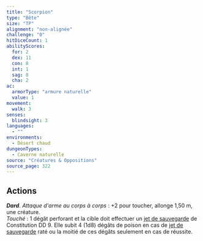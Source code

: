 ```yaml
---
title: "Scorpion"
type: "Bête"
size: "TP"
alignment: "non-alignée"
challenge: "0"
hitDiceCount: 1
abilityScores:
  for: 2
  dex: 11
  con: 8
  int: 1
  sag: 8
  cha: 2
ac: 
  armorType: "armure naturelle"
  value: 1
movement: 
  walk: 3
senses: 
  blindsight: 3
languages: 
  - ""
environments:
  - Désert chaud
dungeonTypes:
  - Caverne naturelle
source: "Créatures & Oppositions"
source_page: 322
---
```

## Actions
_**Dard**_. _Attaque d'arme au corps à corps_ : +2 pour toucher, allonge 1,50 m, une créature.  
_Touché_ : 1 dégât perforant et la cible doit effectuer un [jet de sauvegarde](/utiliser-les-caracteristiques#jets-de-sauvegarde) de Constitution DD 9. Elle subit 4 (1d8) dégâts de poison en cas de [jet de sauvegarde](/utiliser-les-caracteristiques#jets-de-sauvegarde) raté ou la moitié de ces dégâts seulement en cas de réussite.
